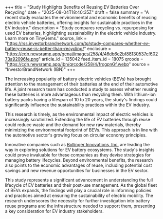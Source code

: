 +++
title = "Study Highlights Benefits of Reusing EV Batteries Over Recycling"
date = "2025-08-04T18:40:35Z"
draft = false
summary = "A recent study evaluates the environmental and economic benefits of reusing electric vehicle batteries, offering insights for sustainable practices in the EV industry."
description = "Study compares recycling vs. repurposing for used EV batteries, highlighting sustainability in the electric vehicle industry. Learn more on TinyGems."
source_link = "https://rss.investorbrandnetwork.com/tg/study-compares-whether-ev-battery-reuse-is-better-than-recycling/"
enclosure = "https://cdn.newsramp.app/genai/images/258/4/46db6c2bf88130537cf60273a92096fe.png"
article_id = 135042
feed_item_id = 18075
qrcode = "https://cdn.newsramp.app/ibn/qrcode/258/4/frogpnGf.webp"
source = "InvestorBrandNetwork (IBN)"
+++

<p>The increasing popularity of battery electric vehicles (BEVs) has brought attention to the management of their batteries at the end of their automotive life. A joint research team has conducted a study to assess whether reusing these batteries is more advantageous than recycling them. With lithium-ion battery packs having a lifespan of 10 to 20 years, the study's findings could significantly influence the sustainability practices within the EV industry.</p><p>This research is timely, as the environmental impact of electric vehicles is increasingly scrutinized. Extending the life of EV batteries through reuse could reduce waste and the demand for new raw materials, thereby minimizing the environmental footprint of BEVs. This approach is in line with the automotive sector's growing focus on circular economy principles.</p><p>Innovative companies such as <a href='https://www.bollingerinnovations.com' rel='nofollow' target='_blank'>Bollinger Innovations, Inc.</a> are leading the way in exploring solutions for EV battery ecosystems. The study's insights could prove invaluable for these companies as they devise strategies for managing battery lifecycles. Beyond environmental benefits, the research also points to the economic advantages of reuse, including potential cost savings and new revenue opportunities for businesses in the EV sector.</p><p>This study represents a significant advancement in understanding the full lifecycle of EV batteries and their post-use management. As the global fleet of BEVs expands, the findings will play a crucial role in informing policies and practices aimed at ensuring the sustainability of electric mobility. The research underscores the necessity for further investigation into battery reuse programs and the infrastructure needed to support them, presenting a key consideration for EV industry stakeholders.</p>